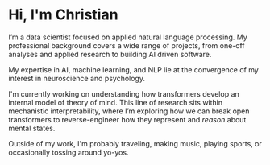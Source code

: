 # Hi, I'm Christian

I’m a data scientist focused on applied natural language processing. My professional background covers a wide range of projects, from one-off analyses and applied research to building AI driven software.

My expertise in AI, machine learning, and NLP lie at the convergence of my interest in neuroscience and psychology.

I'm currently working on understanding how transformers develop an internal model of theory of mind. This line of research sits within mechanistic interpretability, where I’m exploring how we can break open transformers to reverse-engineer how they represent and *reason* about mental states.

Outside of my work, I'm probably traveling, making music, playing sports, or occasionally tossing around yo-yos.
